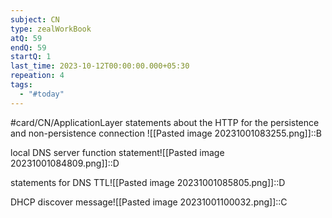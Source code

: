 ```yaml
---
subject: CN
type: zealWorkBook
atQ: 59
endQ: 59
startQ: 1
last_time: 2023-10-12T00:00:00.000+05:30
repeation: 4
tags:
  - "#today"
---
```

#card/CN/ApplicationLayer
statements about the HTTP for the persistence and non-persistence connection	![[Pasted image 20231001083255.png]]::B <!--SR:!2023-10-29,2,226-->

local DNS server function statement![[Pasted image 20231001084809.png]]::D <!--SR:!2023-10-28,4,230-->

statements for DNS TTL![[Pasted image 20231001085805.png]]::D <!--SR:!2023-11-04,10,270-->

DHCP discover message![[Pasted image 20231001100032.png]]::C <!--SR:!2023-11-09,13,290-->
